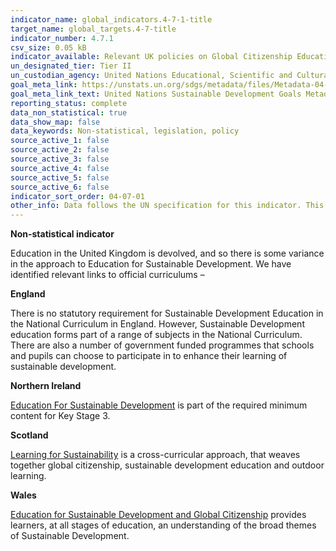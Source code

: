```yaml
---
indicator_name: global_indicators.4-7-1-title
target_name: global_targets.4-7-title
indicator_number: 4.7.1
csv_size: 0.05 kB
indicator_available: Relevant UK policies on Global Citizenship Education and Sustainable Development
un_designated_tier: Tier II
un_custodian_agency: United Nations Educational, Scientific and Cultural Organization - Institute for Statistics (UNESCO-UIS)
goal_meta_link: https://unstats.un.org/sdgs/metadata/files/Metadata-04-07-01.pdf
goal_meta_link_text: United Nations Sustainable Development Goals Metadata (PDF 4.0 MB)
reporting_status: complete
data_non_statistical: true
data_show_map: false
data_keywords: Non-statistical, legislation, policy
source_active_1: false
source_active_2: false
source_active_3: false
source_active_4: false
source_active_5: false
source_active_6: false
indicator_sort_order: 04-07-01
other_info: Data follows the UN specification for this indicator. This indicator has been identified in collaboration with topic experts.
---
```

**Non-statistical indicator**

Education in the United Kingdom is devolved, and so there is some variance in the approach to Education for Sustainable Development. We have identified relevant links to official curriculums –

<strong>England</strong>

There is no statutory requirement for Sustainable Development Education in the National Curriculum in England. However, Sustainable Development education forms part of a range of subjects in the National Curriculum. There are also a number of government funded programmes that schools and pupils can choose to participate in to enhance their learning of sustainable development.

<strong>Northern Ireland</strong>

[Education For Sustainable Development](http://www.legislation.gov.uk/nisr/2007/46/introduction/made) is part of the required minimum content for Key Stage 3. 

<strong>Scotland</strong>

[Learning for Sustainability](https://education.gov.scot/education-scotland/scottish-education-system/policy-for-scottish-education/policy-drivers/learning-for-sustainability) is a cross-curricular approach, that weaves together global citizenship, sustainable development education and outdoor learning.

<strong>Wales</strong>

[Education for Sustainable Development and Global Citizenship](https://hwb.gov.wales/storage/eaf467e6-30fe-45c9-93ef-cb30f31f1c90/common-understanding-for-school.pdf) provides learners, at all stages of education, an understanding of the broad themes of Sustainable Development.